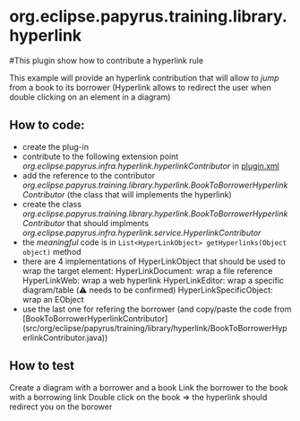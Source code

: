org.eclipse.papyrus.training.library.hyperlink
=======================================

#This plugin show how to contribute a hyperlink rule

This example will provide an hyperlink contribution that will allow to *jump* from a book to its borrower
(Hyperlink allows to redirect the user when double clicking on an element in a diagram)

## How to code:
 - create the plug-in 
 - contribute to the following extension point *org.eclipse.papyrus.infra.hyperlink.hyperlinkContributor* in [plugin.xml](plugin.xml)
 - add the reference to the contributor *org.eclipse.papyrus.training.library.hyperlink.BookToBorrowerHyperlinkContributor* 
    (the class that will implements the hyperlink)
 - create the class *org.eclipse.papyrus.training.library.hyperlink.BookToBorrowerHyperlinkContributor* that should implments *org.eclipse.papyrus.infra.hyperlink.service.HyperlinkContributor* 
 - the *meaningful* code is in ```List<HyperLinkObject> getHyperlinks(Object object)```  method
 - there are 4 implementations of HyperLinkObject that should be used to wrap the target element:
   HyperLinkDocument: wrap a file reference
   HyperLinkWeb: wrap a web hyperlink
   HyperLinkEditor: wrap a specific diagram/table (:warning: needs to be confirmed)
   HyperLinkSpecificObject: wrap an EObject
 - use the last one for refering the borrower  (and copy/paste the code from [BookToBorrowerHyperlinkContributor] (src/org/eclipse/papyrus/training/library/hyperlink/BookToBorrowerHyperlinkContributor.java))
 
## How to test
 Create a diagram with a borrower and a book
 Link the borrower to the book with a borrowing link 
 Double click on the book
 => the hyperlink should redirect you on the borower
